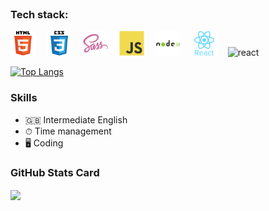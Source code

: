 <br />
<h3>Tech stack: </h3>
<p>
<img src="https://raw.githubusercontent.com/devicons/devicon/master/icons/html5/html5-original-wordmark.svg" alt="html5" width="40" height="40" style="max-width:100%;">
&emsp;<img src="https://raw.githubusercontent.com/devicons/devicon/master/icons/css3/css3-original-wordmark.svg" alt="css3" width="40" height="40" style="max-width:100%;">
&emsp;<img src="https://raw.githubusercontent.com/devicons/devicon/master/icons/sass/sass-original.svg" alt="sass" width="40" height="40" style="max-width:100%;">
&emsp;<img src="https://raw.githubusercontent.com/devicons/devicon/master/icons/javascript/javascript-original.svg" alt="javascript" width="40" height="40" style="max-width:100%;">
&emsp;<img src="https://raw.githubusercontent.com/devicons/devicon/master/icons/nodejs/nodejs-original-wordmark.svg" alt="nodejs" width="40" height="40" style="max-width:100%;">
&emsp;<img src="https://raw.githubusercontent.com/devicons/devicon/master/icons/react/react-original-wordmark.svg" alt="react" width="40" height="40" style="max-width:100%;">
&emsp;<img src="https://i0.wp.com/www.complexsql.com/wp-content/uploads/2017/01/sql-logo.jpg" alt="react" width="40" height="40" style="max-width:100%;">
</p>
<p><a href="https://github.com/anuraghazra/github-readme-stats"><img src="https://camo.githubusercontent.com/d7490794a2d042e6eb6a434616022fe17f075368c31740e69bf1b3cb0acb273f/68747470733a2f2f6769746875622d726561646d652d73746174732e76657263656c2e6170702f6170692f746f702d6c616e67732f3f757365726e616d653d616e7572616768617a7261266c61796f75743d636f6d70616374" alt="Top Langs" data-canonical-src="https://github-readme-stats.vercel.app/api/top-langs/?username=MrsLecter&amp;layout=compact" style="max-width:100%;"></a></p>
<h3>Skills</h3>
<ul>
<li>🇬🇧 Intermediate English</li>
<li>⏱ Time management</li>
<li>🖥 Coding</li>
</ul>
<h3>GitHub Stats Card</h3>
<a href="https://github.com/MrsLecter/github-readme-stats">
  <img align="center" src="https://github-readme-stats.vercel.app/api?username=MrsLecter&show_icons=true&theme=vue" />
</a>
